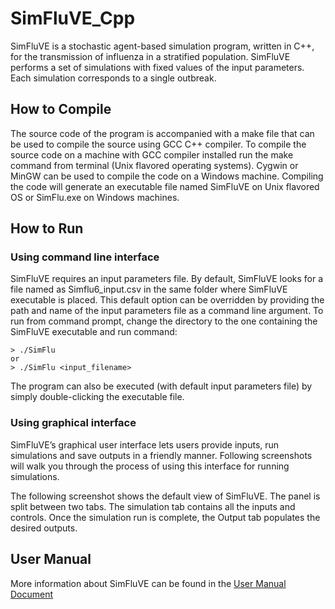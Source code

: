 # SimFluVE_Cpp

SimFluVE is a stochastic agent-based simulation program, written in C++, for the transmission of influenza in a stratified population. 
SimFluVE performs a set of simulations with fixed values of the input parameters.  Each simulation corresponds to a single outbreak.

## How to Compile

The source code of the program is accompanied with a make file that can be used to compile the source using GCC C++ compiler.  To compile the source code on a machine with GCC compiler installed run the make command from terminal (Unix flavored operating systems). Cygwin or MinGW can be used to compile the code on a Windows machine. Compiling the code will generate an executable file named SimFluVE on Unix flavored OS or SimFlu.exe on Windows machines.

## How to Run

### Using command line interface

SimFluVE requires an input parameters file. By default, SimFluVE looks for a file named as Simflu6_input.csv in the same folder where SimFluVE executable is placed. This default option can be overridden by providing the path and name of the input parameters file as a command line argument. 
To run from command prompt, change the directory to the one containing the SimFluVE executable and run command:

```
> ./SimFlu
or 
> ./SimFlu <input_filename>
```

The program can also be executed (with default input parameters file) by simply double-clicking the executable file. 

### Using graphical interface

SimFluVE’s graphical user interface lets users provide inputs, run simulations and save outputs in a friendly manner. Following screenshots will walk you through the process of using this interface for running simulations.
 
The following screenshot shows the default view of SimFluVE. The panel is split between two tabs. The simulation tab contains all the inputs and controls. Once the simulation run is complete, the Output tab populates the desired outputs. 

## User Manual

More information about SimFluVE can be found in the [User Manual Document](https://github.com/fluvee/SimFluVEE_Cpp/blob/master/docs/SimFluVE%20USER%20MANUAL.pdf)
